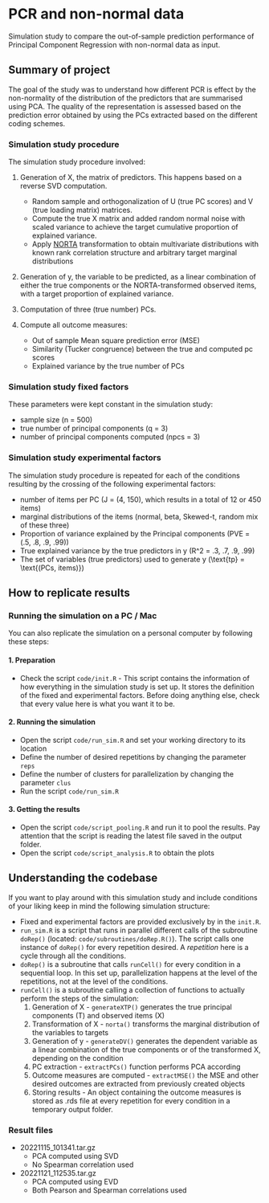 # PCR and non-normal data

Simulation study to compare the out-of-sample prediction performance of Principal Component Regression with non-normal data as input.

## Summary of project

The goal of the study was to understand how different PCR is effect by the non-normality of the distribution of the predictors that are summarised using PCA.
The quality of the representation is assessed based on the prediction error obtained by using the PCs extracted based on the different coding schemes.

### Simulation study procedure

The simulation study procedure involved:

1. Generation of X, the matrix of predictors. This happens based on a reverse SVD computation. 

    - Random sample and orthogonalization of U (true PC scores) and V (true loading matrix) matrices.
    - Compute the true X matrix and added random normal noise with scaled variance to achieve the target cumulative proportion of explained variance.
    - Apply [NORTA](https://edoardocostantini.github.io/posts/series-sampling/norta.html) transformation to obtain multivariate distributions with known rank correlation structure and arbitrary target marginal distributions

2. Generation of y, the variable to be predicted, as a linear combination of either the true components or the NORTA-transformed observed items, with a target proportion of explained variance.
3. Computation of three (true number) PCs.
4. Compute all outcome measures:

    - Out of sample Mean square prediction error (MSE)
    - Similarity (Tucker congruence) between the true and computed pc scores
    - Explained variance by the true number of PCs

### Simulation study fixed factors

These parameters were kept constant in the simulation study:

- sample size (n = 500)
- true number of principal components (q = 3)
- number of principal components computed (npcs = 3)

### Simulation study experimental factors

The simulation study procedure is repeated for each of the conditions resulting by the crossing of the following experimental factors:

- number of items per PC (J = (4, 150), which results in a total of 12 or 450 items)
- marginal distributions of the items (normal, beta, Skewed-t, random mix of these three)
- Proportion of variance explained by the Principal components (PVE = (.5, .8, .9, .99))
- True explained variance by the true predictors in y (R^2 = .3, .7, .9, .99)
- The set of variables (true predictors) used to generate y (\text{tp} = \text{(PCs, items)})
## How to replicate results

### Running the simulation on a PC / Mac

You can also replicate the simulation on a personal computer by following these steps: 

#### 1. Preparation

- Check the script `code/init.R` - 
  This script contains the information of how everything in the simulation study is set up. 
  It stores the definition of the fixed and experimental factors. Before doing anything else,
  check that every value here is what you want it to be.

#### 2. Running the simulation

- Open the script `code/run_sim.R` and set your working directory to its location
- Define the number of desired repetitions by changing the parameter `reps`
- Define the number of clusters for parallelization by changing the parameter `clus`
- Run the script `code/run_sim.R`

#### 3. Getting the results

- Open the script `code/script_pooling.R` and run it to pool the results. 
  Pay attention that the script is reading the latest file saved in the 
  output folder.
- Open the script `code/script_analysis.R` to obtain the plots

## Understanding the codebase

If you want to play around with this simulation study and include conditions of your liking keep in mind the following simulation structure:
- Fixed and experimental factors are provided exclusively by in the
  `init.R`.
- `run_sim.R` is a script that runs in parallel different calls of 
  the subroutine `doRep()` (located: `code/subroutines/doRep.R()`).
  The script calls one instance of `doRep()` for every repetition 
  desired. A *repetition* here is a cycle through all the conditions.
- `doRep()` is a subroutine that calls `runCell()` for every condition 
  in a sequential loop. 
  In this set up, parallelization happens at the level of the repetitions,
  not at the level of the conditions.
- `runCell()` is a subroutine calling a collection of functions to
  actually perform the steps of the simulation:
  1. Generation of X - `generateXTP()` generates the true principal components (T) and observed items (X)
  2. Transformation of X - `norta()` transforms the marginal distribution of the variables to targets
  3. Generation of y - `generateDV()` generates the dependent variable as a linear combination of the true components or of the transformed X, depending on the condition
  4. PC extraction - `extractPCs()` function performs PCA according
  5. Outcome measures are computed - `extractMSE()` the MSE and other desired outcomes are extracted from previously created objects
  6. Storing results - An object containing the outcome measures is stored as .rds file at every repetition for every condition in a temporary output folder.

### Result files

- 20221115_101341.tar.gz 
  - PCA computed using SVD
  - No Spearman correlation used
- 20221121_112535.tar.gz
  - PCA computed using EVD
  - Both Pearson and Spearman correlations used

